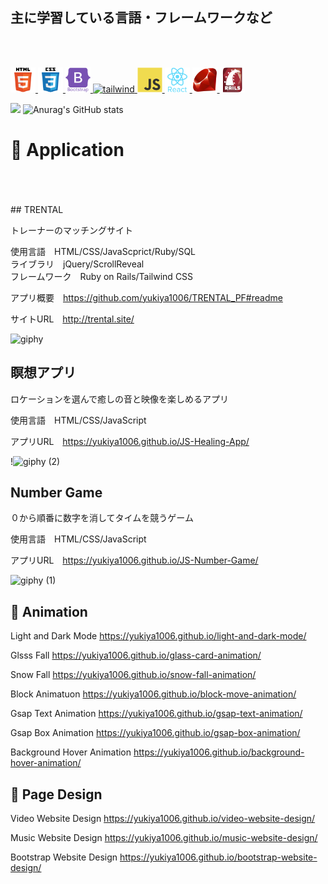 ## 主に学習している言語・フレームワークなど

<br>
<br>
<p align="left">
  <a href="https://www.w3.org/html/" target="_blank" rel="noreferrer">
    <img src="https://raw.githubusercontent.com/devicons/devicon/master/icons/html5/html5-original-wordmark.svg" alt="html5" width="40" height="40"/>
  </a> 
  <a href="https://www.w3schools.com/css/" target="_blank" rel="noreferrer"> 
    <img src="https://raw.githubusercontent.com/devicons/devicon/master/icons/css3/css3-original-wordmark.svg" alt="css3" width="40" height="40"/> 
  </a>
  <a href="https://getbootstrap.com" target="_blank" rel="noreferrer">
    <img src="https://raw.githubusercontent.com/devicons/devicon/master/icons/bootstrap/bootstrap-plain-wordmark.svg" alt="bootstrap" width="40" height="40"/>
  </a>
  <a href="https://tailwindcss.com/" target="_blank" rel="noreferrer"> 
    <img src="https://www.vectorlogo.zone/logos/tailwindcss/tailwindcss-icon.svg" alt="tailwind" width="40" height="40"/> 
  </a> 
  <a href="https://developer.mozilla.org/en-US/docs/Web/JavaScript" target="_blank" rel="noreferrer"> 
    <img src="https://raw.githubusercontent.com/devicons/devicon/master/icons/javascript/javascript-original.svg" alt="javascript" width="40" height="40"/> 
  </a> 
  <a href="https://reactjs.org/" target="_blank" rel="noreferrer"> 
    <img src="https://raw.githubusercontent.com/devicons/devicon/master/icons/react/react-original-wordmark.svg" alt="react" width="40" height="40"/> 
  </a> 
  <a href="https://www.ruby-lang.org/en/" target="_blank" rel="noreferrer">
    <img src="https://raw.githubusercontent.com/devicons/devicon/master/icons/ruby/ruby-original.svg" alt="ruby" width="40" height="40"/> 
  </a> 
  <a href="https://rubyonrails.org" target="_blank" rel="noreferrer"> 
    <img src="https://raw.githubusercontent.com/devicons/devicon/master/icons/rails/rails-original-wordmark.svg" alt="rails" width="40" height="40"/>
  </a> 
 </p>

![](https://github-readme-stats.vercel.app/api/top-langs/?username=yukiya1006&layout=compact&theme=dracula)
![Anurag's GitHub stats](https://github-readme-stats.vercel.app/api?username=yukiya1006&=anuraghazra&theme=dark&show_icons=true)

# :tada: Application
<br>
<br>
<br>
## TRENTAL<br>

トレーナーのマッチングサイト

使用言語　HTML/CSS/JavaScprict/Ruby/SQL<br>
ライブラリ　jQuery/ScrollReveal<br>
フレームワーク　Ruby on Rails/Tailwind CSS

アプリ概要　https://github.com/yukiya1006/TRENTAL_PF#readme<br> 

サイトURL　http://trental.site/

![giphy](https://user-images.githubusercontent.com/96877368/167841420-2c128622-9a7c-4dda-87e7-6d9a203962f4.gif)



## 瞑想アプリ<br>

ロケーションを選んで癒しの音と映像を楽しめるアプリ

使用言語　HTML/CSS/JavaScript

アプリURL　https://yukiya1006.github.io/JS-Healing-App/

!![giphy (2)](https://user-images.githubusercontent.com/96877368/168256868-50cf4884-865b-4cad-9513-3550883281fd.gif)



## Number Game<br>

０から順番に数字を消してタイムを競うゲーム

使用言語　HTML/CSS/JavaScript

アプリURL　https://yukiya1006.github.io/JS-Number-Game/

![giphy (1)](https://user-images.githubusercontent.com/96877368/168252430-17d9845c-3463-4cd8-ad45-fd84d9241af5.gif)

## :tada: Animation

Light and Dark Mode
https://yukiya1006.github.io/light-and-dark-mode/

Glsss Fall
https://yukiya1006.github.io/glass-card-animation/

Snow Fall
https://yukiya1006.github.io/snow-fall-animation/

Block Animatuon
https://yukiya1006.github.io/block-move-animation/

Gsap Text Animation
https://yukiya1006.github.io/gsap-text-animation/

Gsap Box Animation
https://yukiya1006.github.io/gsap-box-animation/

Background Hover Animation
https://yukiya1006.github.io/background-hover-animation/

## :tada: Page Design
Video Website Design
https://yukiya1006.github.io/video-website-design/

Music Website Design
https://yukiya1006.github.io/music-website-design/

Bootstrap Website Design
https://yukiya1006.github.io/bootstrap-website-design/
